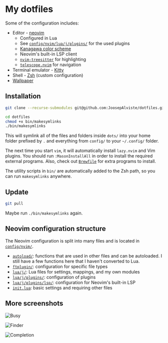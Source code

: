 # My dotfiles

Some of the configuration includes:

* Editor - [neovim](https://neovim.io)
    * Configured in Lua
    * See [`config/nvim/lua/j/plugins/`](./config/nvim/lua/j/plugins) for 
      the used plugins
    * [Kanagawa color 
      scheme](https://github.com/rebelot/kanagawa.nvim)
    * Neovim's built-in LSP client
    * [`nvim-treesitter`](https://github.com/nvim-treesitter/nvim-treesitter/) 
      for highlighting
    * [`telescope.nvim`](https://github.com/nvim-telescope/telescope.nvim) for 
      navigation
* Terminal emulator - [Kitty](https://sw.kovidgoyal.net/kitty)
* Shell - [Zsh](https://www.zsh.org) (custom configuration)
* [Wallpaper](https://www.reddit.com/r/ghibli/comments/16scnnt/i_made_a_set_of_totoro_wallpaper_for_pc_and/)


## Installation

```sh
git clone --recurse-submodules git@github.com:JoosepAlviste/dotfiles.git

cd dotfiles
chmod +x bin/makesymlinks
./bin/makesymlinks
```

This will symlink all of the files and folders inside `dots/` into your home 
folder prefixed by `.` and everything from `config/` to your `~/.config/` 
folder.

The next time you start `vim`, it will automatically install `lazy.nvim` and Vim 
plugins. You should run `:MasonInstallAll` in order to install the required 
external programs. Also, check out 
[`Brewfile`](./Brewfile) for extra programs to 
install.

The utility scripts in `bin/` are automatically added to the Zsh path, so you 
can run `makesymlinks` anywhere.


## Update

```bash
git pull
```

Maybe run `./bin/makesymlinks` again.


## Neovim configuration structure

The Neovim configuration is split into many files and is located in 
[`config/nvim/`](./config/nvim).

* [`autoload/`](./config/nvim/autoload): functions that are used in other files 
  and can be autoloaded. I still have a few functions here that I haven't 
  converted to Lua.
* [`ftplugin/`](./config/nvim/ftplugin): configuration for specific file types
* [`lua/j/`](./config/nvim/lua/j): Lua files for settings, mappings, and my own 
  modules
* [`lua/j/plugins/`](./config/nvim/lua/j/plugins): configuration of plugins
* [`lua/j/plugins/lsp/`](./config/nvim/lua/j/plugins/lsp): configuration for 
  Neovim's built-in LSP
* [`init.lua`](./config/nvim/init.lua): basic settings and requiring other files


## More screenshots

![Busy](https://github.com/user-attachments/assets/5e280aea-374c-4808-8f63-3d39d437e59b)

![Finder](https://github.com/user-attachments/assets/30d8bde9-9be6-4216-abb2-b6eaf844b2d0)

![Completion](https://github.com/user-attachments/assets/e19e2f6e-b175-4424-a141-05d1235f0c6f)
